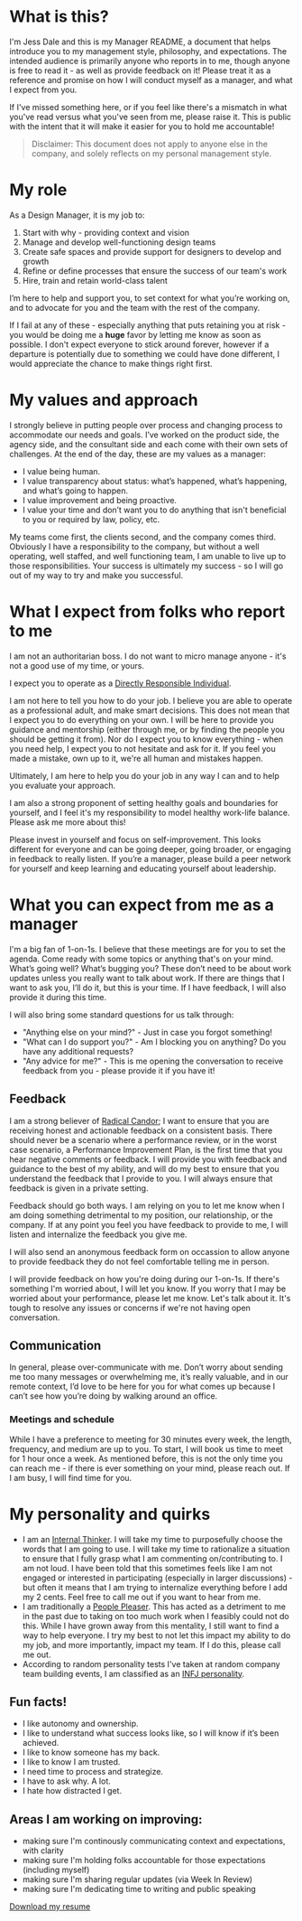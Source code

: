 # What is this?
I'm Jess Dale and this is my Manager README, a document that helps introduce you to my management style, philosophy, and expectations. The intended audience is primarily anyone who reports in to me, though anyone is free to read it - as well as provide feedback on it! Please treat it as a reference and promise on how I will conduct myself as a manager, and what I expect from you.

If I've missed something here, or if you feel like there's a mismatch in what you've read versus what you've seen from me, please raise it. This is public with the intent that it will make it easier for you to hold me accountable!

> Disclaimer:
> This document does not apply to anyone else in the company, and solely reflects on my personal management style.

# My role
As a Design Manager, it is my job to:

1. Start with why - providing context and vision
2. Manage and develop well-functioning design teams
3. Create safe spaces and provide support for designers to develop and growth
4. Refine or define processes that ensure the success of our team's work
5. Hire, train and retain world-class talent

I’m here to help and support you, to set context for what you’re working on, and to advocate for you and the team with the rest of the company.

If I fail at any of these - especially anything that puts retaining you at risk - you would be doing me a **huge** favor by letting me know as soon as possible. I don't expect everyone to stick around forever, however if a departure is potentially due to something we could have done different, I would appreciate the chance to make things right first.

# My values and approach
I strongly believe in putting people over process and changing process to accommodate our needs and goals. I’ve worked on the product side, the agency side, and the consultant side and each come with their own sets of challenges. At the end of the day, these are my values as a manager:

* I value being human. 
* I value transparency about status: what’s happened, what’s happening, and what’s going to happen.
* I value improvement and being proactive.
* I value your time and don’t want you to do anything that isn't beneficial to you or required by law, policy, etc.

My teams come first, the clients second, and the company comes third. Obviously I have a responsibility to the company, but without a well operating, well staffed, and well functioning team, I am unable to live up to those responsibilities. Your success is ultimately my success - so I will go out of my way to try and make you successful.

# What I expect from folks who report to me
I am not an authoritarian boss. I do not want to micro manage anyone - it's not a good use of my time, or yours.

I expect you to operate as a [Directly Responsible Individual](https://medium.com/@mmamet/directly-responsible-individuals-f5009f465da4). 

I am not here to tell you how to do your job. I believe you are able to operate as a professional adult, and make smart decisions. This does not mean that I expect you to do everything on your own. I will be here to provide you guidance and mentorship (either through me, or by finding the people you should be getting it from). Nor do I expect you to know everything - when you need help, I expect you to not hesitate and ask for it. If you feel you made a mistake, own up to it, we're all human and mistakes happen. 

Ultimately, I am here to help you do your job in any way I can and to help you evaluate your approach.

I am also a strong proponent of setting healthy goals and boundaries for yourself, and I feel it's my responsibility to model healthy work-life balance. Please ask me more about this!

Please invest in yourself and focus on self-improvement. This looks different for everyone and can be going deeper, going broader, or engaging in feedback to really listen. If you’re a manager, please build a peer network for yourself and keep learning and educating yourself about leadership.

# What you can expect from me as a manager
I'm a big fan of 1-on-1s. I believe that these meetings are for you to set the agenda. Come ready with some topics or anything that's on your mind. What’s going well? What’s bugging you? These don’t need to be about work updates unless you really want to talk about work. If there are things that I want to ask you, I’ll do it, but this is your time. If I have feedback, I will also provide it during this time. 

I will also bring some standard questions for us talk through:

* "Anything else on your mind?" - Just in case you forgot something!
* "What can I do support you?" - Am I blocking you on anything? Do you have any additional requests?
* "Any advice for me?" - This is me opening the conversation to receive feedback from you - please provide it if you have it!

## Feedback
I am a strong believer of [Radical Candor](https://www.youtube.com/watch?v=MIh_992Nfes); I want to ensure that you are receiving honest and actionable feedback on a consistent basis. There should never be a scenario where a performance review, or in the worst case scenario, a Performance Improvement Plan, is the first time that you hear negative comments or feedback. I will provide you with feedback and guidance to the best of my ability, and will do my best to ensure that you understand the feedback that I provide to you. I will always ensure that feedback is given in a private setting.

Feedback should go both ways. I am relying on you to let me know when I am doing something detrimental to my position, our relationship, or the company. If at any point you feel you have feedback to provide to me, I will listen and internalize the feedback you give me.

I will also send an anonymous feedback form on occassion to allow anyone to provide feedback they do not feel comfortable telling me in person.

I will provide feedback on how you're doing during our 1-on-1s. If there's something I'm worried about, I will let you know. If you worry that I may be worried about your performance, please let me know. Let's talk about it. It's tough to resolve any issues or concerns if we're not having open conversation. 

## Communication
In general, please over-communicate with me. Don’t worry about sending me too many messages or overwhelming me, it’s really valuable, and in our remote context, I’d love to be here for you for what comes up because I can’t see how you’re doing by walking around an office.

### Meetings and schedule
While I have a preference to meeting for 30 minutes every week, the length, frequency, and medium are up to you. To start, I will book us time to meet for 1 hour once a week. As mentioned before, this is not the only time you can reach me - if there is ever something on your mind, please reach out. If I am busy, I will find time for you.

# My personality and quirks
* I am an [Internal Thinker](https://coachapproachministries.org/thinking-styles/). I will take my time to purposefully choose the words
that I am going to use. I will take my time to rationalize a situation to ensure that I fully grasp what I am commenting on/contributing
to. I am not loud. I have been told that this sometimes feels like I am not engaged or interested in participating (especially in larger
discussions) - but often it means that I am trying to internalize everything before I add my 2 cents. Feel free to call me out if you want
to hear from me.
* I am traditionally a [People Pleaser](https://www.psychologytoday.com/blog/shrink/201210/are-you-people-pleaser). This has acted as a
detriment to me in the past due to taking on too much work when I feasibly could not do this. While I have grown away from this mentality,
I still want to find a way to help everyone. I try my best to not let this impact my ability to do my job, and more importantly, impact
my team. If I do this, please call me out. 
* According to random personality tests I've taken at random company team building events, I am classified as an 
[INFJ personality](https://www.16personalities.com/infj-personality). 

## Fun facts!
* I like autonomy and ownership. 
* I like to understand what success looks like, so I will know if it’s been achieved. 
* I like to know someone has my back.
* I like to know I am trusted. 
* I need time to process and strategize.
* I have to ask why. A lot.
* I hate how distracted I get.

## Areas I am working on improving:
* making sure I'm continously communicating context and expectations, with clarity
* making sure I'm holding folks accountable for those expectations (including myself)
* making sure I'm sharing regular updates (via Week In Review)
* making sure I'm dedicating time to writing and public speaking

[Download my resume](https://www.dropbox.com/s/6ub21eobyv0lhsy/JessDale_Resume_2019a.pdf?dl=0)
